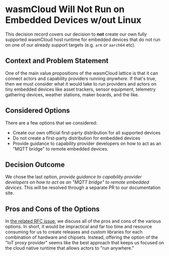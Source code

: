 # wasmCloud Will Not Run on Embedded Devices w/out Linux

This decision record covers our decision to **not** create our own fully supported wasmCloud host runtime for embedded devices that do not run on one of our already support targets (e.g. `arm` or `aarch64` etc).

## Context and Problem Statement

One of the main value propositions of the wasmCloud lattice is that it can connect actors and capability providers running _anywhere_. If that's true, then we must consider what it would take to run providers and actors on tiny embedded devices like asset trackers, sensor equipment, telemetry gathering devices, weather stations, maker boards, and the like.

## Considered Options

There are a few options that we considered:

* Create our own official first-party distribution for all supported devices
* Do not create a first-party distribution for embedded devices
* Provide guidance to capability provider developers on how to act as an "MQTT bridge" to remote embedded devices.

## Decision Outcome

We chose the last option, _provide guidance to capability provider developers on how to act as an "MQTT bridge" to remote embedded devices_. This will be resolved through a separate PR to our documentation site.

## Pros and Cons of the Options

In [the related RFC issue](https://github.com/wasmCloud/wasmCloud/issues/194), we discuss all of the pros and cons of the various options. In short, it would be impractical and far too time and resource consuming for us to create releases and custom libraries for each combination of hardware and chipsets. Instead, offering the option of the "IoT proxy provider" seems like the best approach that keeps us focused on the cloud native runtime that allows actors to "run anywhere."
